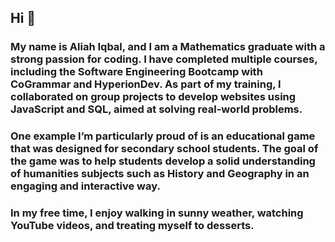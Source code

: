 ## Hi 👋

### My name is Aliah Iqbal, and I am a Mathematics graduate with a strong passion for coding. I have completed multiple courses, including the Software Engineering Bootcamp with CoGrammar and HyperionDev. As part of my training, I collaborated on group projects to develop websites using JavaScript and SQL, aimed at solving real-world problems.

### One example I’m particularly proud of is an educational game that was designed for secondary school students. The goal of the game was to help students develop a solid understanding of humanities subjects such as History and Geography in an engaging and interactive way.

### In my free time, I enjoy walking in sunny weather, watching YouTube videos, and treating myself to desserts.

